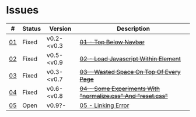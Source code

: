Issues
======

\#                        | Status     | Version    | Description
--------------------------|------------|------------|---------------
[01](01_top-below-navbar/)| Fixed      | v0.2-<v0.3 | ~~[01 - Top Below Navbar](01_top-below-navbar/)~~
[02](02_load-javascript/) | Fixed      | v0.5-<v0.9 | ~~[02 - Load Javascript Within Element](02_load-javascript/)~~
[03](03_wasted-space/)    | Fixed      | v0.3-<v0.7 | ~~[03 - Wasted Space On Top Of Every Page](03_wasted-space/)~~
[04](04_reset-css/)       | Fixed      | v0.6-<v0.8 | ~~[04 - Some Experiments With "normalize.css" And "reset.css"](04_reset-css/)~~
[05](05_linking-error/)   | Open       | v0.9?-     | [05 - Linking Error](05_linking-error/)
